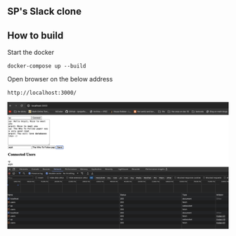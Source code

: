 ## SP's Slack clone

## How to build

Start the docker

```shell
docker-compose up --build
```

Open browser on the below address

```shell
http://localhost:3000/
```

![slack clone inital](screenshots/slack_clone.jpg)
